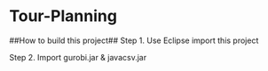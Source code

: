 # Tour-Planning
##How to build this project##
Step 1.
Use Eclipse import this project

Step 2.
Import gurobi.jar & javacsv.jar
